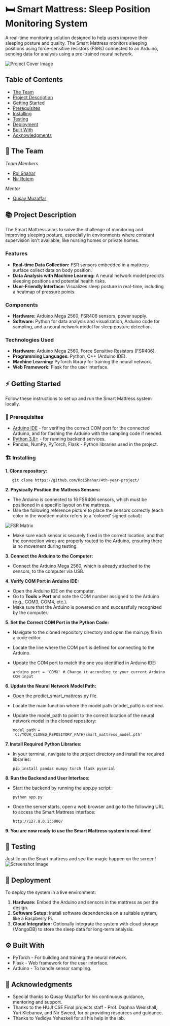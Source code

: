 # 🛏️ Smart Mattress: Sleep Position Monitoring System
A real-time monitoring solution designed to help users improve their sleeping posture and quality. 
The Smart Mattress monitors sleeping positions using force-sensitive resistors (FSRs) connected to 
an Arduino, sending data for analysis using a pre-trained neural network.

![Project Cover Image](/photos/cover.JPG)

<!-- table of content -->
## Table of Contents
- [The Team](#the-team)
- [Project Description](#project-description)
- [Getting Started](#getting-started)
- [Prerequisites](#prerequisites)
- [Installing](#installing)
- [Testing](#testing)
- [Deployment](#deployment)
- [Built With](#built-with)
- [Acknowledgments](#acknowledgments)

## 👥 The Team 
*Team Members*
- [Roi Shahar](roi.shahar@mail.huji.ac.il)
- [Nir Rotem](nir.rotem2@mail.huji.ac.il)

*Mentor*
- [Qusay Muzaffar](qusay.muzaffar@mail.huji.ac.il)


## 📚 Project Description
The Smart Mattress aims to solve the challenge of monitoring and improving sleeping posture, especially 
in environments where constant supervision isn't available, like nursing homes or private homes.

### Features
- **Real-time Data Collection:** FSR sensors embedded in a mattress surface collect data on body position.
- **Data Analysis with Machine Learning:** A neural network model predicts sleeping positions and potential
  health risks.
- **User-Friendly Interface:** Visualizes sleep posture in real-time, including a heatmap of pressure points.

### Components
- **Hardware:** Arduino Mega 2560, FSR406 sensors, power supply.
- **Software:** Python for data analysis and visualization, Arduino code for sampling, and a neural network
  model for sleep posture detection.

### Technologies Used
- **Hardware:** Arduino Mega 2560, Force Sensitive Resistors (FSR406).
- **Programming Languages:** Python, C++ (Arduino IDE).
- **Machine Learning:** PyTorch library for training the neural network.
- **Web Framework:** Flask for the user interface.

## ⚡ Getting Started

Follow these instructions to set up and run the Smart Mattress system locally.

### 🧱 Prerequisites
- [Arduino IDE](https://www.arduino.cc/en/software) - for verifing the correct COM port for the connected Arduino, and for flashing the Arduino with the sampling code if needed.
- [Python 3.8+](https://www.python.org/downloads/) - for running backend services.
- Pandas, NumPy, PyTorch, Flask - Python libraries used in the project.

### 🏗️ Installing
**1. Clone repository:**

       git clone https://github.com/RoiShahar/4th-year-project/

       
**2. Physically Position the Mattress Sensors:**
   - The Arduino is connected to 16 FSR406 sensors, which must be positioned in a specific layout on the mattress.
   - Use the following reference picture to place the sensors correctly (each color in the wodden matrix refers to a 'colored' signed cabal):
   <!-- cool project cover image -->
![FSR Matrix](/photos/location.jpeg)
   - Make sure each sensor is securely fixed in the correct location, and that the connection wires are properly routed to the Arduino, ensuring there is no movement during testing.
     
**3. Connect the Arduino to the Computer:**
   - Connect the Arduino Mega 2560, which is already attached to the sensors, to the computer via USB.
     
**4. Verify COM Port in Arduino IDE:**
   - Open the Arduino IDE on the computer.
   - Go to **Tools > Port** and note the COM number assigned to the Arduino (e.g., COM3, COM4, etc.).
   - Make sure that the Arduino is powered on and successfully recognized by the computer.
     
**5. Set the Correct COM Port in the Python Code:**
   - Navigate to the cloned repository directory and open the main.py file in a code editor.
   - Locate the line where the COM port is defined for connecting to the Arduino.
   - Update the COM port to match the one you identified in Arduino IDE:
     
         arduino_port = 'COMX' # Change it according to your current Arduino COM input
     
**6. Update the Neural Network Model Path:**
   - Open the predict_smart_mattress.py file.
   - Locate the main function where the model path (model_path) is defined.
   - Update the model_path to point to the correct location of the neural network model in the cloned repository:

         model_path = 'C:/YOUR_CLONED_REPOSITORY_PATH/smart_mattress_model.pth'
     
**7. Install Required Python Libraries:**
   - In your terminal, navigate to the project directory and install the required libraries:
   
         pip install pandas numpy torch flask pyserial

**8. Run the Backend and User Interface:**
   - Start the backend by running the app.py script:

         python app.py
   - Once the server starts, open a web browser and go to the following URL to access the Smart Mattress interface:

         http://127.0.0.1:5000/

**9. You are now ready to use the Smart Mattress system in real-time!**


## 🧪 Testing
Just lie on the Smart mattress and see the magic happen on the screen!
![Screenshot Image](/photos/screen.png)



## 🚀 Deployment
To deploy the system in a live environment:
1. **Hardware:** Embed the Arduino and sensors in the mattress as per the design.
2. **Software Setup:** Install software dependencies on a suitable system, like a Raspberry Pi.
3. **Cloud Integration:** Optionally integrate the system with cloud storage (MongoDB) to store the sleep data for long-term analysis.
   
## ⚙️ Built With
- PyTorch - For building and training the neural network.
- Flask - Web framework for the user interface.
- Arduino - To handle sensor sampling.


## 🙏 Acknowledgments
  - Special thanks to Qusay Muzaffar for his continuous guidance, mentoring and support.
  - Thanks to the HUJI CSE Final projects staff - Prof. Daphna Weinshall, Yuri Klebanov, and Nir Sweed, for or providing resources and guidance.
  - Thanks to Yedidya Yehezkeli for all his help in the lab.
